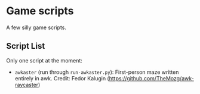 
# Game scripts

A few silly game scripts.

## Script List

Only one script at the moment:

* `awkaster` (run through `run-awkaster.py`): First-person maze written entirely in awk. Credit: Fedor Kalugin (https://github.com/TheMozg/awk-raycaster)
